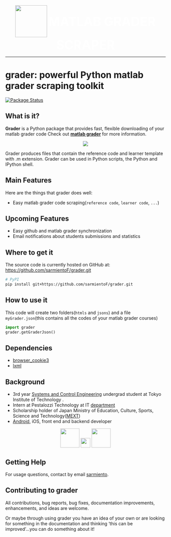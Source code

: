 <div align="center">
    <img src="https://upload.wikimedia.org/wikipedia/commons/thumb/2/21/Matlab_Logo.png/667px-Matlab_Logo.png" style="vertical-align: middle;" width="100px"/>
    <span style="vertical-align: middle; color:white;font-weight:bold; font-size: 280%;">MATLAB GRADER SCRAPER </span>
</div>

---

# grader: powerful Python matlab grader scraping toolkit

[![Package Status](https://img.shields.io/pypi/status/pandas.svg)](https://pypi.org/project/pandas/)

## What is it?

**Grader** is a Python package that provides fast, flexible downloading of your matlab grader code
Check out [**matlab grader**][grader] for more information.

<div align="center">
  <img src="https://www.mathworks.com/products/matlab-grader/_jcr_content/mainParsys/band_copy_copy_12162/backgroundImage.adapt.1200x320.high.jpg/1594326389859.jpg"><br>
</div>

Grader produces files that contain the reference code and learner template with .m extension.
Grader can be used in Python scripts,
the Python and IPython shell.

## Main Features

Here are the things that grader does well:

- Easy matlab grader code scraping(`reference code`, `learner code`, `...`)

[grader]: https://www.mathworks.com/products/matlab-grader.html

## Upcoming Features

- Easy github and matlab grader synchronization
- Email notifications about students submissions and statistics

## Where to get it

The source code is currently hosted on GitHub at:
https://github.com/sarmientoF/grader.git

```sh
# PyPI
pip install git+https://github.com/sarmientoF/grader.git

```

## How to use it

This code will create two folders(`htmls` and `jsons`) and a file `myGrader.json`(this contains all the codes of your matlab grader courses)

```python
import grader
grader.getGraderJson()
```

## Dependencies

- [browser_cookie3](https://github.com/borisbabic/browser_cookie3)
- [lxml](https://github.com/lxml/lxml)

## Background

- 3rd year [Systems and Control Engineering](https://educ.titech.ac.jp/sc/eng/) undergrad student at Tokyo Institute of Technology .
- Intern at Pestalozzi Technology at IT [department](https://pestalozzi-tech.com/ja/company/members)
- Scholarship holder of Japan Ministry of Education, Culture, Sports, Science and Technology([MEXT](https://www.mext.go.jp/en/))
- [Android](https://play.google.com/store/apps/details?id=pestalozzi.tech.coachx), iOS, front end and backend developer

<div align="center">
  <img src="https://vprd.ust.hk/sites/vprd-prod.sites2.ust.hk/files/2019-02/Tokyo-Institute-of-Technology-Logo.png" height = "60">
    <img src="https://storage.googleapis.com/cdn_pestalozzitech_onlinecoaching/website/pestalozzi_technology.svg" height = "30" >
    <img src="https://www.tt.emb-japan.go.jp/files/100050878.jpg" height = "60" >
    
</div>

## Getting Help

For usage questions, contact by email [sarmiento](sarmiento:sarmiento.f.aa@m.titech.ac.jp).

## Contributing to grader

All contributions, bug reports, bug fixes, documentation improvements, enhancements, and ideas are welcome.

Or maybe through using grader you have an idea of your own or are looking for something in the documentation and thinking ‘this can be improved’...you can do something about it!
